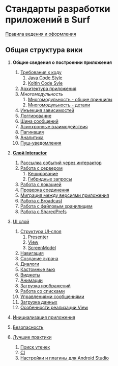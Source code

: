 Стандарты разработки приложений в Surf
=============================

[Правила ведения и оформления](rules.md)

Общая структура вики
--------------------

1. **Общие сведения о построении приложения**
    1. [Требования к коду](common/code_organization.md)
        1. [Java Code Style](common/codestyle/java_codestyle.md)
        1. [Koltin Code Syle](common/codestyle/kotlin_codestyle.md)
    1. [Архитектура приложения](common/architect.md)
    1. *Многомодульность*
        1. [Многомодульность - общие принципы](common/multimodule/abstract.md)
        1. [Многомодульность - детали](common/multimodule/detail.md)
    1. [Инъекция зависимостей](common/di.md)
    1. [Логгирование](common/logging.md)
    1. [Шина сообщений](common/event_bus.md)
    1. [Асинхронные взаимодействия](common/async.md)
    1. [Пагинация](common/pagin.md)
    1. [Аналитика](../analytics/README.md)
    1. [Пуш-уведомления](../push/README.md)

1. [**Слой Interactor**](interactor/interactor.md)
    1. [Рассылка событий через интерактор](interactor/events_by_interactor.md)
    1. [Работа с сервером](interactor/network.md)
        1. [Кеширование](interactor/cache.md)
        1. [Гибридные запросы](../network/docs/hybrid.md)
    1. [Работа с локацией](../location/README.md)
    1. [Проверка соединения](../connection/README.md)
    1. [Миграция между версиями приложения](../app-migration/README.md)
    1. [Работа с Broadcast](../broadcast-extension/README.md)
    1. [Работа с файловым хранилищем](../filestorage/README.md)
    1. [Работа с SharedPrefs](../shared-pref/README.md)

1. [UI слой](ui/ui.md)
    1. [Структура UI-слоя](ui/structure.md)
        1. [Presenter](../core-mvp/docs/presenter.md)
        1. [View](../core-mvp/docs/view.md)
        1. [ScreenModel](../core-mvp/docs/screen_model.md)
    1. [Навигация](ui/navigation.md)
    1. [Создание экрана](ui/create_screen.md)
    1. [Диалоги](../mvp-dialog/README.md)
    1. [Кастомные вью](ui/custom_views.md)
    1. [Виджеты](../mvp-widget/README.md)
    1. [Анимации](../animations/README.md)
    1. [Загрузка изображений](../imageloader/README.md)
    1. [Работа со списками](../easyadapter/README.md)
    1. [Управлениями сообщениями](../message-controller/README.md)
    1. [Загрузка данных](ui/load_data/load_data.md)
    1. [Особенности реализации View](ui/view_realization_specs.md)

1. [Инициализация приложения](../template/README.md)

1. [Безопасность](../security-sample-template/security/README.md)

1. [Лучшие практики](best_practice/best_practice.md)
    1. [Поиск утечек](best_practice/memory_leak.md)
    2. [CI](https://github.com/surfstudio/jenkins-pipeline-lib)
    3. [Настройки и плагины для Android Studio](best_practice/android_studio_settings.md)